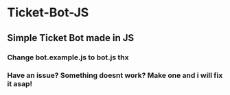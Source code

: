 # Ticket-Bot-JS
## Simple Ticket Bot made in JS
### Change bot.example.js to bot.js thx
### Have an issue? Something doesnt work? Make one and i will fix it asap!
